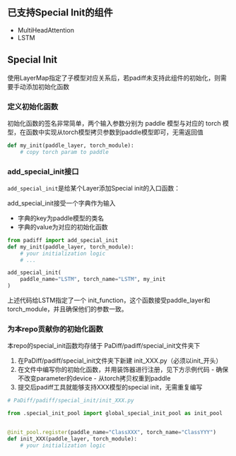 ## 已支持Special Init的组件

-   MultiHeadAttention
-   LSTM



## Special Init

使用LayerMap指定了子模型对应关系后，若padiff未支持此组件的初始化，则需要手动添加初始化函数



### 定义初始化函数

初始化函数的签名非常简单，两个输入参数分别为 paddle 模型与对应的 torch 模型，在函数中实现从torch模型拷贝参数到paddle模型即可，无需返回值

```py
def my_init(paddle_layer, torch_module):
    # copy torch param to paddle
```



### add_special_init接口

`add_special_init`是给某个Layer添加Special init的入口函数：

add_special_init接受一个字典作为输入

-   字典的key为paddle模型的类名
-   字典的value为对应的初始化函数

```py
from padiff import add_special_init
def my_init(paddle_layer, torch_module):
    # your initialization logic
    # ...

add_special_init(
    paddle_name="LSTM", torch_name="LSTM", my_init
)
```

上述代码给LSTM指定了一个 init_function，这个函数接受paddle_layer和torch_module，并且确保他们的参数一致。



### 为本repo贡献你的初始化函数

本repo的special_init函数均存储于 PaDiff/padiff/special_init文件夹下

1.   在PaDiff/padiff/special_init文件夹下新建 init_XXX.py（必须以init_开头）
2.   在文件中编写你的初始化函数，并用装饰器进行注册，见下方示例代码
    - 确保不改变parameter的device
    - 从torch拷贝权重到paddle
3.   提交后padiff工具就能够支持XXX模型的special init，无需重复编写

```py
# PaDiff/padiff/special_init/init_XXX.py

from .special_init_pool import global_special_init_pool as init_pool


@init_pool.register(paddle_name="ClassXXX", torch_name="ClassYYY")  	# 此处填写模型的类名
def init_XXX(paddle_layer, torch_module):
    # your initialization logic
```
